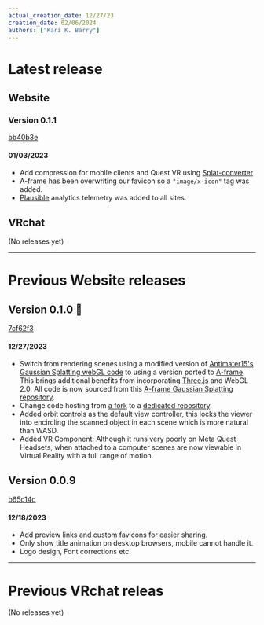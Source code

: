 ```yaml
---
actual_creation_date: 12/27/23
creation_date: 02/06/2024
authors: ["Kari K. Barry"]
---
```


# Latest release

## Website

### Version 0.1.1 
<a class="github-button" href="https://github.com/Kezzsim/abndn-frame/commit/bb40b3ef1554ca585027bf316271877c9c220965" data-color-scheme="no-preference: light; light: light; dark: dark;" data-size="large" aria-label="View commit bb40b3e on github">bb40b3e</a>
#### 01/03/2023
 - Add compression for mobile clients and Quest VR using [Splat-converter](https://splat-converter.glitch.me/)
 - A-frame has been overwriting our favicon so a `"image/x-icon"` tag was added.
 - [Plausible](https://plausible.io/) analytics telemetry was added to all sites.

## VRchat

(No releases yet)

---

# Previous Website releases

## Version 0.1.0 🎉
<a class="github-button" href="https://github.com/Kezzsim/abndn-frame/commit/7cf62f357b9adff12c3c81896fa714e4bd90e1dd" data-color-scheme="no-preference: light; light: light; dark: dark;" data-size="large" aria-label="View commit 7cf62f3 on github">7cf62f3</a>
#### 12/27/2023
- Switch from rendering scenes using a modified version of [Antimater15's Gaussian Splatting webGL code](https://github.com/antimatter15/splat) to using a version ported to [A-frame](https://aframe.io/). This brings additional benefits from incorporating [Three.js](https://threejs.org/) and WebGL 2.0. All code is now sourced from this [A-frame Gaussian Splatting repository](https://github.com/quadjr/aframe-gaussian-splatting).
- Change code hosting from [a fork](https://github.com/Kezzsim/abandoned_splat_demo) to a [dedicated repository](https://github.com/Kezzsim/abndn-frame).
- Added orbit controls as the default view controller, this locks the viewer into encircling the scanned object in each scene which is more natural than WASD.
- Added VR Component: Although it runs very poorly on Meta Quest Headsets, when attached to a computer scenes are now viewable in Virtual Reality with a full range of motion.

## Version 0.0.9
<a class="github-button" href="https://github.com/Kezzsim/abandoned_splat_demo/commit/b65c14ccd8f69842e247fb76d9b446a32620ad33" data-color-scheme="no-preference: light; light: light; dark: dark;" data-size="large" aria-label="View commit b65c14c on github">b65c14c</a>
#### 12/18/2023
- Add preview links and custom favicons for easier sharing.
- Only show title animation on desktop browsers, mobile cannot handle it.
- Logo design, Font corrections etc.

---

# Previous VRchat releas

(No releases yet)

<!-- Place this tag in your head or just before your close body tag. -->
<script async defer src="https://buttons.github.io/buttons.js"></script>